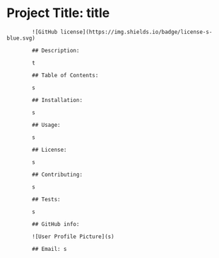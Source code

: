 # Project Title: title

            ![GitHub license](https://img.shields.io/badge/license-s-blue.svg)

            ## Description:

            t

            ## Table of Contents:

            s

            ## Installation:

            s

            ## Usage:

            s

            ## License:

            s

            ## Contributing:

            s

            ## Tests:

            s

            ## GitHub info:

            ![User Profile Picture](s)

            ## Email: s
            
            